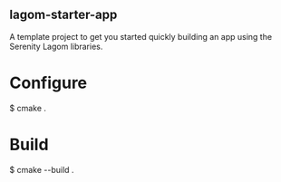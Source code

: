 
## lagom-starter-app

A template project to get you started quickly building an app using the Serenity Lagom libraries.

# Configure
$ cmake .

# Build
$ cmake --build .
